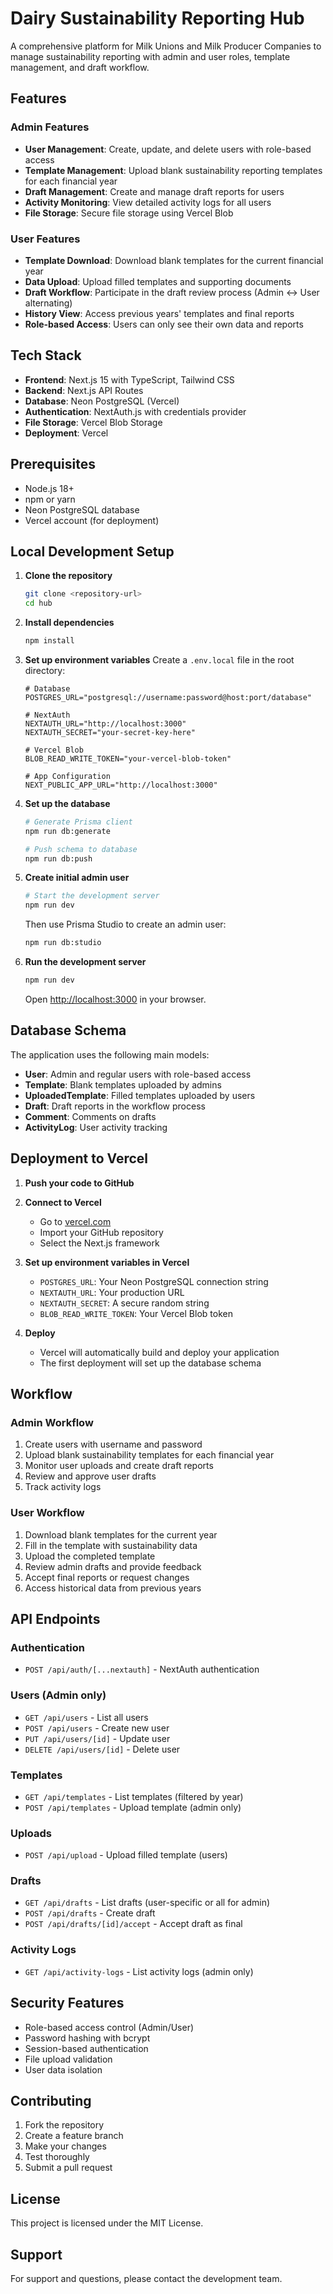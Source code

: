 # Dairy Sustainability Reporting Hub

A comprehensive platform for Milk Unions and Milk Producer Companies to manage sustainability reporting with admin and user roles, template management, and draft workflow.

## Features

### Admin Features
- **User Management**: Create, update, and delete users with role-based access
- **Template Management**: Upload blank sustainability reporting templates for each financial year
- **Draft Management**: Create and manage draft reports for users
- **Activity Monitoring**: View detailed activity logs for all users
- **File Storage**: Secure file storage using Vercel Blob

### User Features
- **Template Download**: Download blank templates for the current financial year
- **Data Upload**: Upload filled templates and supporting documents
- **Draft Workflow**: Participate in the draft review process (Admin ↔ User alternating)
- **History View**: Access previous years' templates and final reports
- **Role-based Access**: Users can only see their own data and reports

## Tech Stack

- **Frontend**: Next.js 15 with TypeScript, Tailwind CSS
- **Backend**: Next.js API Routes
- **Database**: Neon PostgreSQL (Vercel)
- **Authentication**: NextAuth.js with credentials provider
- **File Storage**: Vercel Blob Storage
- **Deployment**: Vercel

## Prerequisites

- Node.js 18+ 
- npm or yarn
- Neon PostgreSQL database
- Vercel account (for deployment)

## Local Development Setup

1. **Clone the repository**
   ```bash
   git clone <repository-url>
   cd hub
   ```

2. **Install dependencies**
   ```bash
   npm install
   ```

3. **Set up environment variables**
   Create a `.env.local` file in the root directory:
   ```env
   # Database
   POSTGRES_URL="postgresql://username:password@host:port/database"

   # NextAuth
   NEXTAUTH_URL="http://localhost:3000"
   NEXTAUTH_SECRET="your-secret-key-here"

   # Vercel Blob
   BLOB_READ_WRITE_TOKEN="your-vercel-blob-token"

   # App Configuration
   NEXT_PUBLIC_APP_URL="http://localhost:3000"
   ```

4. **Set up the database**
   ```bash
   # Generate Prisma client
   npm run db:generate

   # Push schema to database
   npm run db:push
   ```

5. **Create initial admin user**
   ```bash
   # Start the development server
   npm run dev
   ```
   
   Then use Prisma Studio to create an admin user:
   ```bash
   npm run db:studio
   ```

6. **Run the development server**
   ```bash
   npm run dev
   ```

   Open [http://localhost:3000](http://localhost:3000) in your browser.

## Database Schema

The application uses the following main models:

- **User**: Admin and regular users with role-based access
- **Template**: Blank templates uploaded by admins
- **UploadedTemplate**: Filled templates uploaded by users
- **Draft**: Draft reports in the workflow process
- **Comment**: Comments on drafts
- **ActivityLog**: User activity tracking

## Deployment to Vercel

1. **Push your code to GitHub**

2. **Connect to Vercel**
   - Go to [vercel.com](https://vercel.com)
   - Import your GitHub repository
   - Select the Next.js framework

3. **Set up environment variables in Vercel**
   - `POSTGRES_URL`: Your Neon PostgreSQL connection string
   - `NEXTAUTH_URL`: Your production URL
   - `NEXTAUTH_SECRET`: A secure random string
   - `BLOB_READ_WRITE_TOKEN`: Your Vercel Blob token

4. **Deploy**
   - Vercel will automatically build and deploy your application
   - The first deployment will set up the database schema

## Workflow

### Admin Workflow
1. Create users with username and password
2. Upload blank sustainability templates for each financial year
3. Monitor user uploads and create draft reports
4. Review and approve user drafts
5. Track activity logs

### User Workflow
1. Download blank templates for the current year
2. Fill in the template with sustainability data
3. Upload the completed template
4. Review admin drafts and provide feedback
5. Accept final reports or request changes
6. Access historical data from previous years

## API Endpoints

### Authentication
- `POST /api/auth/[...nextauth]` - NextAuth authentication

### Users (Admin only)
- `GET /api/users` - List all users
- `POST /api/users` - Create new user
- `PUT /api/users/[id]` - Update user
- `DELETE /api/users/[id]` - Delete user

### Templates
- `GET /api/templates` - List templates (filtered by year)
- `POST /api/templates` - Upload template (admin only)

### Uploads
- `POST /api/upload` - Upload filled template (users)

### Drafts
- `GET /api/drafts` - List drafts (user-specific or all for admin)
- `POST /api/drafts` - Create draft
- `POST /api/drafts/[id]/accept` - Accept draft as final

### Activity Logs
- `GET /api/activity-logs` - List activity logs (admin only)

## Security Features

- Role-based access control (Admin/User)
- Password hashing with bcrypt
- Session-based authentication
- File upload validation
- User data isolation

## Contributing

1. Fork the repository
2. Create a feature branch
3. Make your changes
4. Test thoroughly
5. Submit a pull request

## License

This project is licensed under the MIT License.

## Support

For support and questions, please contact the development team.
